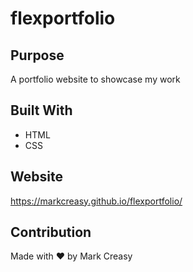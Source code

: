# flexportfolio

## Purpose
A portfolio website to showcase my work

## Built With
* HTML
* CSS

## Website
https://markcreasy.github.io/flexportfolio/

## Contribution
Made with ❤️ by Mark Creasy
